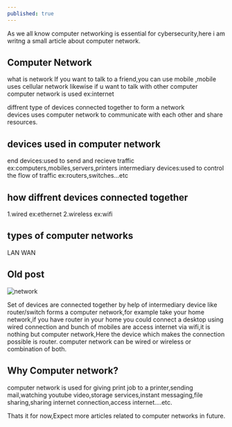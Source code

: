 ```yaml
---
published: true
---
```

As we all know computer networking is essential for cybersecurity,here i am writng a small article about computer network.


## Computer Network

what is network
If you want to talk to a friend,you can use mobile ,mobile uses cellular network
likewise if u want to talk with other computer computer network is used ex:internet

diffrent type of devices connected together to form a network<br>
devices uses computer network to communicate with each other and share resources.<br>
## devices used in computer network
end devices:used to send and recieve traffic ex:computers,mobiles,servers,printers
intermediary devices:used to control the flow of traffic ex:routers,switches...etc
## how diffrent devices connected together
1.wired ex:ethernet
2.wireless ex:wifi

## types of computer networks
LAN
WAN

## Old post

![network](/images/IMG_20230403_183931.jpg)

Set of devices are connected together by help of intermediary device like router/switch  forms a computer network,for example take your home network,if you have router in your home you could connect a desktop using wired connection and bunch of mobiles are access internet via wifi,it is nothing but computer network,Here the device which makes the connection possible is router.
computer network can be wired or wireless or combination of both.
## Why Computer network?
computer network is used for giving print job to a printer,sending mail,watching youtube video,storage services,instant messaging,file sharing,sharing internet connection,access internet….etc.

Thats it for now,Expect more articles related to computer networks in future.


